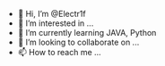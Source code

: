 - 👋 Hi, I’m @Electr1f
- 👀 I’m interested in ...
- 🌱 I’m currently learning JAVA, Python
- 💞️ I’m looking to collaborate on ...
- 📫 How to reach me ...

<!---
Electr1f/Electr1f is a ✨ special ✨ repository because its `README.md` (this file) appears on your GitHub profile.
You can click the Preview link to take a look at your changes.
--->
